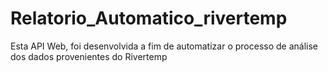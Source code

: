 # Relatorio_Automatico_rivertemp
Esta API Web, foi desenvolvida a fim de automatizar o processo de análise dos dados provenientes do Rivertemp
